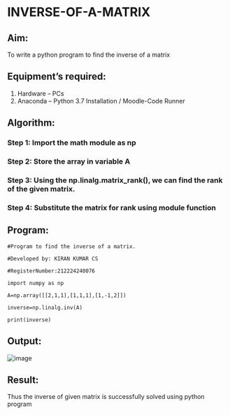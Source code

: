 # INVERSE-OF-A-MATRIX
## Aim:
To write a python program to find the inverse of a matrix
## Equipment’s required:
1. 	Hardware – PCs
2. 	Anaconda – Python 3.7 Installation / Moodle-Code Runner
## Algorithm:
### Step 1: Import the math module as np
### Step 2: Store the array in variable A
### Step 3: Using the np.linalg.matrix_rank(), we can find the rank of the given matrix.
### Step 4: Substitute the matrix for rank using module function 

## Program:
```
#Program to find the inverse of a matrix.

#Developed by: KIRAN KUMAR CS

#RegisterNumber:212224240076

import numpy as np

A=np.array([[2,1,1],[1,1,1],[1,-1,2]])

inverse=np.linalg.inv(A)

print(inverse)
```
## Output:
![image](https://github.com/user-attachments/assets/d46c5691-175d-473c-a0b1-1a560dcd17b4)

## Result:
Thus the inverse of given matrix is successfully solved using python program

